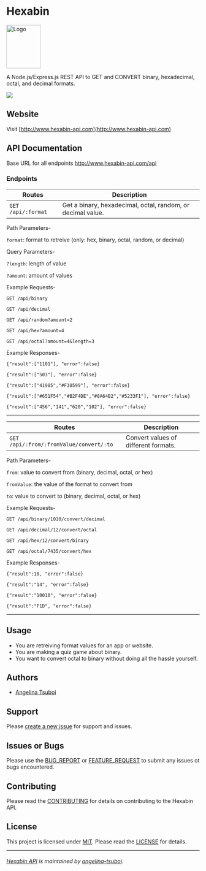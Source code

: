 # Hexabin
<img src="https://github.com/angelina-tsuboi/Hexabin/blob/master/public/images/HexbinLogo.png" alt="Logo" height="113" width="90">

A Node.js/Express.js REST API to GET and CONVERT binary, hexadecimal, octal, and decimal formats.

![](https://img.shields.io/badge/contributions-welcome-34cdfa)

## Website

Visit [http://www.hexabin-api.com](http://www.hexabin-api.com)

## API Documentation

Base URL for all endpoints http://www.hexabin-api.com/api


### Endpoints
Routes | Description
------------ | -------------
`GET /api/:format` | Get a binary, hexadecimal, octal, random, or decimal value. 

Path Parameters-

`format`: format to retreive (only: hex, binary, octal, random, or decimal)

Query Parameters-

`?length`: length of value

`?amount`: amount of values

Example Requests-

`GET /api/binary`

`GET /api/decimal`

`GET /api/random?amount=2`

`GET /api/hex?amount=4`

`GET /api/octal?amount=4&length=3`

Example Responses-
```
{"result":["1101"], "error":false}

{"result":["503"], "error":false}

{"result":["41985","#F38599"], "error":false}

{"result":["#651F54","#B2F4DE","#8A64B2","#5233F1"], "error":false}

{"result":["456","141","620","102"], "error":false}
```
----------------------------
Routes | Description
------------ | -------------
`GET /api/:from/:fromValue/convert/:to` | Convert values of different formats.

Path Parameters-

`from`: value to convert from (binary, decimal, octal, or hex)

`fromValue`: the value of the format to convert from

`to`: value to convert to (binary, decimal, octal, or hex)

Example Requests-

`GET /api/binary/1010/convert/decimal`

`GET /api/decimal/12/convert/octal`

`GET /api/hex/12/convert/binary`

`GET /api/octal/7435/convert/hex`

Example Responses-
```
{"result":10, "error":false}

{"result":"14", "error":false}

{"result":"10010", "error":false}

{"result":"F1D", "error":false}
```
----------------------------
## Usage
* You are retreiving format values for an app or website.
* You are making a quiz game about binary.
* You want to convert octal to binary without doing all the hassle yourself.

## Authors
* [Angelina Tsuboi](https://github.com/angelina-tsuboi)

## Support
Please [create a new issue](https://github.com/angelina-tsuboi/Hexabin/issues/new) for support and issues.

## Issues or Bugs
Please use the [BUG_REPORT](https://github.com/angelina-tsuboi/Hexabin/blob/master/.github/ISSUE_TEMPLATE/bug_report.md) or [FEATURE_REQUEST](https://github.com/angelina-tsuboi/Hexabin/blob/master/.github/ISSUE_TEMPLATE/feature_request.md) to submit any issues ot bugs encountered.

## Contributing
Please read the [CONTRIBUTING](https://github.com/angelina-tsuboi/Hexabin/blob/master/CONTRIBUTING.md) for details on contributing to the Hexabin API.

## License
This project is licensed under [MIT](https://opensource.org/licenses/MIT). Please read the [LICENSE](https://github.com/angelina-tsuboi/Hexabin/blob/master/LICENSE) for details.

----------------------------
###### [Hexabin API](https://github.com/angelina-tsuboi/Hexabin) is maintained by [angelina-tsuboi](https://github.com/angelina-tsuboi).
